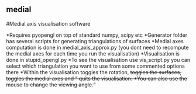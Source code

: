 ## medial

#Medial axis visualisation software

*Requires pyopengl on top of standard numpy, scipy etc
*Generator folder has several scripts for generating triangulations of surfaces
*Medial axes computation is done in medial_axis_approx.py (you dont need to recompute the medial axes for each time you run the visualisation)
*Visualisation is done in stupid_opengl.py
*To see the visualisation use vis_script.py you can select which triangulation you want to use from some commented options there
*Within the visualisation <space bar> toggles the rotation, <s> toggles the surfaces, <m> toggles the medial axes and <q> quits the visualisation.
*You can also use the mouse to change the viewing angle.




